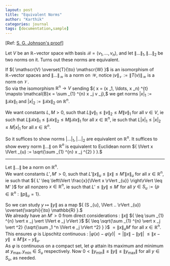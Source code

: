 ```yaml
---
layout: post
title: "Equivalent Norms"
author: "Karthik"
categories: journal
tags: [documentation,sample]
---
```


[Ref: [S. G. Johnson's proof](https://math.mit.edu/~stevenj/18.335/norm-equivalence.pdf)] 

Let ${ V }$ be an ${ \mathbb{R}- }$vector space with basis ${ \mathcal{B} = (v _1, \ldots, v _n) },$ and let ${ \lVert \ldots \rVert _{1}, \lVert \ldots \rVert _{2} }$ be two norms on it. Turns out these norms are equivalent. 

If ${ \mathscr{V} \overset{T}{\to} \mathscr{W} }$ is an isomorphism of ${\mathbb{R}-}$vector spaces and ${ \lVert \ldots \rVert _{\mathscr{W}} }$ is a norm on ${ \mathscr{W} },$ notice ${ \lVert v \rVert _{\mathscr{V}} := \lVert T(v) \rVert _{\mathscr{W}} }$ is a norm on ${ \mathscr{V} }.$   
So via the isomorphism ${ \mathbb{R} ^n \to V }$ sending ${ x = (x _1, \ldots, x _n) ^{t} \mapsto \mathcal{B}x = \sum _{1} ^{n} x _j v _j},$ we get norms ${ \vert x \vert _{1} := \lVert \mathcal{B} x \rVert _{1} }$ and ${ \vert x \vert _{2} := \lVert \mathcal{B}x \rVert _{2} }$ on ${ \mathbb{R} ^n }.$ 

We want constants ${ L, M \gt 0 , }$ such that ${ L \lVert v \rVert _{1} \leq \lVert v \rVert _{2} \leq M \lVert v \rVert _{1} }$ for all ${ v \in V  },$ ie such that ${ L \lVert \mathcal{B}x \rVert _{1} \leq \lVert \mathcal{B}x \rVert _{2} \leq M \lVert \mathcal{B}x \rVert _{1} }$ for all ${ x \in \mathbb{R} ^n },$ ie such that ${ L \vert x \vert _{1} \leq \vert x \vert _{2} \leq M \vert x \vert _{1} }$ for all ${ x \in \mathbb{R} ^n }.$
   
So it suffices to show norms ${ \vert \ldots \vert _{1}, \vert \ldots \vert _{2} }$ are equivalent on ${ \mathbb{R} ^n }.$ It suffices to show every norm ${ \lVert \ldots \rVert }$ on ${ \mathbb{R} ^n }$ is equivalent to Euclidean norm ${ \lVert x \lVert _{u} := \sqrt{\sum _{1} ^{n} x _j ^{2} } }.$   

---

Let ${ \lVert \ldots \rVert }$ be a norm on ${ \mathbb{R} ^n }.$   
We want constants ${ L', M' \gt 0, }$ such that ${ L'  \lVert x \rVert _{u} \leq \lVert x \rVert \leq M' \lVert x \rVert _{u} }$ for all ${ x \in \mathbb{R} ^n },$ ie such that ${ L' \leq \left\lVert \frac{x}{\lVert x \rVert _{u}} \right\rVert \leq M' }$ for all nonzero ${ x \in \mathbb{R} ^n },$ ie such that ${ L' \leq \lVert y \rVert \leq M' }$ for all ${ y \in S _{u} := \lbrace p \in \mathbb{R} ^n : \lVert p \rVert _{u} = 1 \rbrace.  }$ 

So we can study ${ y \mapsto \lVert y \rVert }$ as a map  ${ (S _{u}, \lVert .. \rVert _{u}) \overset{\varphi}{\to} \mathbb{R} }.$   
We already have an ${ M' \gt 0 }$ from direct considerations : ${ \lVert x \rVert }$ ${ \leq \sum _{1} ^{n} \vert x _j \vert \lVert e _j \rVert }$ ${ \leq \sqrt{\sum _{1} ^{n} \vert x _j \vert ^2}  {\sqrt{\sum _1 ^n \lVert e _j \rVert ^2} } }$ ${ = \lVert x \rVert _{u} M' }$ for all ${ x \in \mathbb{R} ^n }.$   
This ensures ${ \varphi }$ is Lipschitz  continuous : ${ \vert \varphi(x) - \varphi(y) \vert }$ ${ = \vert \lVert x \rVert - \lVert y \rVert \vert }$ ${ \leq \lVert x - y \rVert }$ ${ \leq M' \lVert x - y \rVert _{u} .}$   
As ${ \varphi }$ is continuous on a compact set, let ${ \varphi }$ attain its maximum and minimum at ${ y _{\text{max}} , y _{\text{min}} \in S _{u} }$ respectively. Now ${ 0 \lt \lVert y _{\text{min}} \rVert \leq \lVert y \rVert  \leq \lVert y _{\text{max}} \rVert }$ for all ${ y \in S _{u} },$ as needed. 

